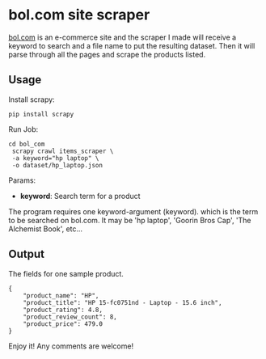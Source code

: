 # bol.com site scraper

<a href="bol.com">bol.com</a> is an e-commerce site and the scraper I made will receive a keyword to search and a file name to put the resulting dataset. Then it will parse through all the pages and scrape the products listed.

## Usage

Install scrapy:

```
pip install scrapy
```

Run Job:

```
cd bol_com
 scrapy crawl items_scraper \
 -a keyword="hp laptop" \
 -o dataset/hp_laptop.json
```

Params:
- **keyword**: Search term for a product

The program requires one keyword-argument (keyword). which is the term to be searched on bol.com. It may be 'hp laptop', 'Goorin Bros Cap', 'The Alchemist Book', etc...

## Output

The fields for one sample product.

```
{
    "product_name": "HP", 
    "product_title": "HP 15-fc0751nd - Laptop - 15.6 inch", 
    "product_rating": 4.8, 
    "product_review_count": 8, 
    "product_price": 479.0
}
```

Enjoy it! Any comments are welcome!

